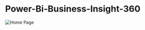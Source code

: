 # Power-Bi-Business-Insight-360


![Home Page](https://github.com/user-attachments/assets/501cdfd5-90f5-4ee8-8207-e4441dc04dcc)


